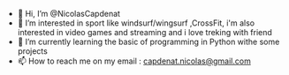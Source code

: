 - 👋 Hi, I’m @NicolasCapdenat
- 👀 I’m interested in sport like windsurf/wingsurf ,CrossFit, i'm also interested in video games and streaming and i love treking with friend 
- 🌱 I’m currently learning the basic of programming in Python withe some projects
- 📫 How to reach me on my email : capdenat.nicolas@gmail.com

<!---
NicolasCapdenat/NicolasCapdenat is a ✨ special ✨ repository because its `README.md` (this file) appears on your GitHub profile.
You can click the Preview link to take a look at your changes.
--->
